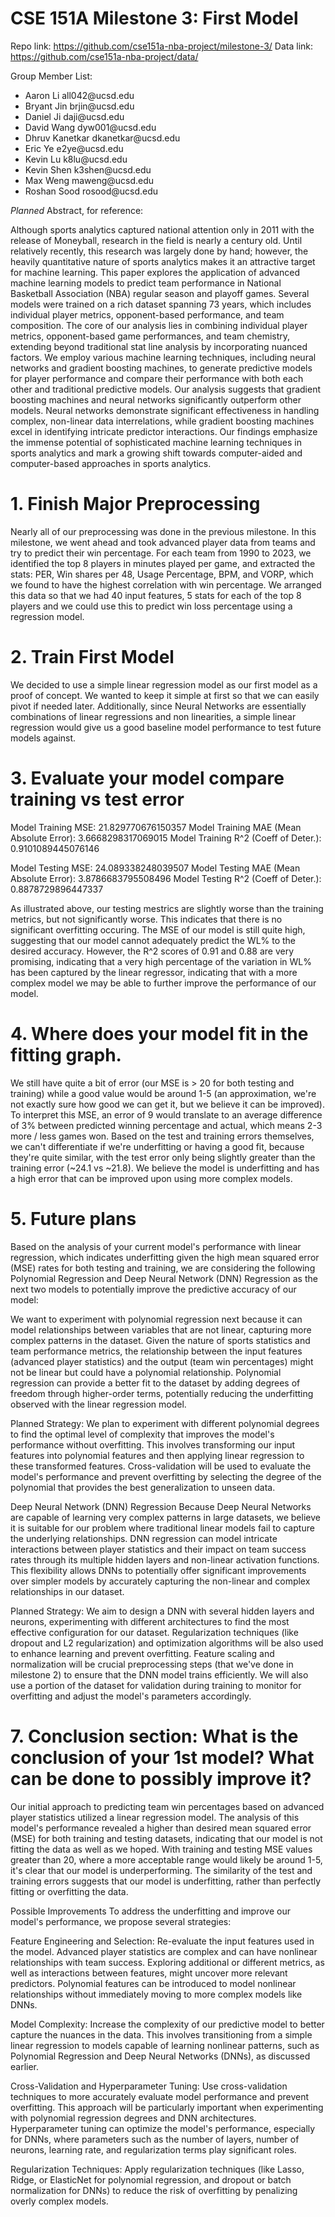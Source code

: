 # CSE 151A Milestone 3: First Model

Repo link: https://github.com/cse151a-nba-project/milestone-3/
Data link: https://github.com/cse151a-nba-project/data/

Group Member List: 

- Aaron Li all042\@ucsd.edu
- Bryant Jin brjin\@ucsd.edu
- Daniel Ji daji\@ucsd.edu
- David Wang dyw001\@ucsd.edu
- Dhruv Kanetkar dkanetkar\@ucsd.edu
- Eric Ye e2ye\@ucsd.edu
- Kevin Lu k8lu\@ucsd.edu
- Kevin Shen k3shen\@ucsd.edu
- Max Weng maweng\@ucsd.edu
- Roshan Sood rosood\@ucsd.edu

*Planned* Abstract, for reference: 

Although sports analytics captured national attention only in 2011 with the release of Moneyball, research in the field is nearly a century old. Until relatively recently, this research was largely done by hand; however, the heavily quantitative nature of sports analytics makes it an attractive target for machine learning. This paper explores the application of advanced machine learning models to predict team performance in National Basketball Association (NBA) regular season and playoff games. Several models were trained on a rich dataset spanning 73 years, which includes individual player metrics, opponent-based performance, and team composition. The core of our analysis lies in combining individual player metrics, opponent-based game performances, and team chemistry, extending beyond traditional stat line analysis by incorporating nuanced factors. We employ various machine learning techniques, including neural networks and gradient boosting machines, to generate predictive models for player performance and compare their performance with both each other and traditional predictive models. Our analysis suggests that gradient boosting machines and neural networks significantly outperform other models. Neural networks demonstrate significant effectiveness in handling complex, non-linear data interrelations, while gradient boosting machines excel in identifying intricate predictor interactions. Our findings emphasize the immense potential of sophisticated machine learning techniques in sports analytics and mark a growing shift towards computer-aided and computer-based approaches in sports analytics.

# 1. Finish Major Preprocessing

Nearly all of our preprocessing was done in the previous milestone. In this milestone, we went ahead and took advanced player data from teams and try to predict their win percentage. For each team from 1990 to 2023, we identified the top 8 players in minutes played per game, and extracted the stats: PER, Win shares per 48, Usage Percentage, BPM, and VORP, which we found to have the highest correlation with win percentage. We arranged this data so that we had 40 input features, 5 stats for each of the top 8 players and we could use this to predict win loss percentage using a regression model.

# 2. Train First Model

We decided to use a simple linear regression model as our first model as a proof of concept. We wanted to keep it simple at first so that we can easily pivot if needed later. Additionally, since Neural Networks are essentially combinations of linear regressions and non linearities, a simple linear regression would give us a good baseline model performance to test future models against.

# 3. Evaluate your model compare training vs test error

Model Training MSE: 21.829770676150357
Model Training MAE (Mean Absolute Error): 3.6668298317069015
Model Training R^2 (Coeff of Deter.): 0.9101089445076146

Model Testing MSE: 24.089338248039507
Model Testing MAE (Mean Absolute Error): 3.8786683795508496
Model Testing R^2 (Coeff of Deter.): 0.8878729896447337

As illustrated above, our testing mestrics are slightly worse than the training metrics, but not significantly worse. This indicates that there is no significant overfitting occuring. The MSE of our model is still quite high, suggesting that our model cannot adequately predict the WL% to the desired accuracy. However, the R^2 scores of 0.91 and 0.88 are very promising, indicating that a very high percentage of the variation in WL% has been captured by the linear regressor, indicating that with a more complex model we may be able to further improve the performance of our model.

# 4. Where does your model fit in the fitting graph.

We still have quite a bit of error (our MSE is > 20 for both testing and training) while a good value would be around 1-5 (an approximation, we're not exactly sure how good we can get it, but we believe it can be improved). To interpret this MSE, an error of 9 would translate to an average difference of 3% between predicted winning percentage and actual, which means 2-3 more / less games won.  Based on the test and training errors themselves, we can't differentiate if we're underfitting or having a good fit, because they're quite similar, with the test error only being slightly greater than the training error (~24.1 vs ~21.8). We believe the model is underfitting and has a high error that can be improved upon using more complex models.

# 5. Future plans

Based on the analysis of your current model's performance with linear regression, which indicates underfitting given the high mean squared error (MSE) rates for both testing and training, we are considering the following Polynomial Regression and Deep Neural Network (DNN) Regression as the next two models to potentially improve the predictive accuracy of our model:

We want to experiment with polynomial regression next because it can model relationships between variables that are not linear, capturing more complex patterns in the dataset. Given the nature of sports statistics and team performance metrics, the relationship between the input features (advanced player statistics) and the output (team win percentages) might not be linear but could have a polynomial relationship. Polynomial regression can provide a better fit to the dataset by adding degrees of freedom through higher-order terms, potentially reducing the underfitting observed with the linear regression model.

Planned Strategy:
We plan to experiment with different polynomial degrees to find the optimal level of complexity that improves the model's performance without overfitting. This involves transforming our input features into polynomial features and then applying linear regression to these transformed features.
Cross-validation will be used to evaluate the model's performance and prevent overfitting by selecting the degree of the polynomial that provides the best generalization to unseen data.

Deep Neural Network (DNN) Regression
Because Deep Neural Networks are capable of learning very complex patterns in large datasets, we believe it is suitable for our problem where traditional linear models fail to capture the underlying relationships. DNN regression can model intricate interactions between player statistics and their impact on team success rates through its multiple hidden layers and non-linear activation functions. This flexibility allows DNNs to potentially offer significant improvements over simpler models by accurately capturing the non-linear and complex relationships in our dataset.

Planned Strategy:
We aim to design a DNN with several hidden layers and neurons, experimenting with different architectures to find the most effective configuration for our dataset. Regularization techniques (like dropout and L2 regularization) and optimization algorithms will be also used to enhance learning and prevent overfitting.
Feature scaling and normalization will be crucial preprocessing steps
(that we've done in milestone 2) to ensure that the DNN model trains efficiently.
We will also use a portion of the dataset for validation during training to monitor for overfitting and adjust the model's parameters accordingly.

# 7. Conclusion section: What is the conclusion of your 1st model? What can be done to possibly improve it?

Our initial approach to predicting team win percentages based on advanced player statistics utilized a linear regression model. The analysis of this model's performance revealed a higher than desired mean squared error (MSE) for both training and testing datasets, indicating that our model is not fitting the data as well as we hoped. With training and testing MSE values greater than 20, where a more acceptable range would likely be around 1-5, it's clear that our model is underperforming. The similarity of the test and training errors suggests that our model is underfitting, rather than perfectly fitting or overfitting the data.

Possible Improvements
To address the underfitting and improve our model's performance, we propose several strategies:

Feature Engineering and Selection:
Re-evaluate the input features used in the model. Advanced player statistics are complex and can have nonlinear relationships with team success. Exploring additional or different metrics, as well as interactions between features, might uncover more relevant predictors.
Polynomial features can be introduced to model nonlinear relationships without immediately moving to more complex models like DNNs.

Model Complexity:
Increase the complexity of our predictive model to better capture the nuances in the data. This involves transitioning from a simple linear regression to models capable of learning nonlinear patterns, such as Polynomial Regression and Deep Neural Networks (DNNs), as discussed earlier.

Cross-Validation and Hyperparameter Tuning:
Use cross-validation techniques to more accurately evaluate model performance and prevent overfitting. This approach will be particularly important when experimenting with polynomial regression degrees and DNN architectures.
Hyperparameter tuning can optimize the model's performance, especially for DNNs, where parameters such as the number of layers, number of neurons, learning rate, and regularization terms play significant roles.

Regularization Techniques:
Apply regularization techniques (like Lasso, Ridge, or ElasticNet for polynomial regression, and dropout or batch normalization for DNNs) to reduce the risk of overfitting by penalizing overly complex models.